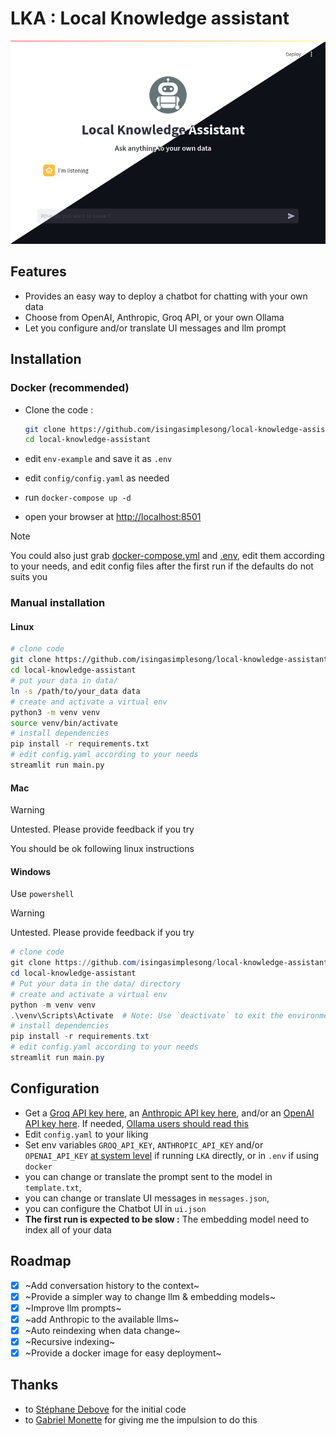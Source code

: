 # LKA : Local Knowledge assistant

<p align="center">
  <img src="screenshot.png" alt="lka screenshot"/>
</p>

## Features

- Provides an easy way to deploy a chatbot for chatting with your own data
- Choose from OpenAI, Anthropic, Groq API, or your own Ollama
- Let you configure and/or translate UI messages and llm prompt

## Installation

### Docker (recommended)

- Clone the code :

  ```sh
  git clone https://github.com/isingasimplesong/local-knowledge-assistant.git
  cd local-knowledge-assistant
  ```

- edit `env-example` and save it as `.env`
- edit `config/config.yaml` as needed
- run `docker-compose up -d`
- open your browser at [http://localhost:8501](http://localhost:8501)

> [!NOTE]
> You could also just grab [docker-compose.yml](docker-compose.yml) and
> [.env](env-example), edit them according to your needs, and edit config files
> after the first run if the defaults do not suits you

### Manual installation

#### Linux

```bash
# clone code
git clone https://github.com/isingasimplesong/local-knowledge-assistant.git
cd local-knowledge-assistant
# put your data in data/
ln -s /path/to/your_data data
# create and activate a virtual env
python3 -m venv venv
source venv/bin/activate
# install dependencies
pip install -r requirements.txt
# edit config.yaml according to your needs
streamlit run main.py
```

#### Mac

> [!warning]
> Untested. Please provide feedback if you try

You should be ok following linux instructions

#### Windows

Use `powershell`

> [!warning]
> Untested. Please provide feedback if you try

```powershell
# clone code
git clone https://github.com/isingasimplesong/local-knowledge-assistant.git
cd local-knowledge-assistant
# Put your data in the data/ directory
# create and activate a virtual env
python -m venv venv
.\venv\Scripts\Activate  # Note: Use `deactivate` to exit the environment when done
# install dependencies
pip install -r requirements.txt
# edit config.yaml according to your needs
streamlit run main.py

```

## Configuration

- Get a [Groq API key here](https://console.groq.com/), an [Anthropic API key here](https://www.anthropic.com/api), and/or an [OpenAI API key here](https://platform.openai.com/api-keys). If needed, [Ollama users should read this](https://github.com/ollama/ollama/issues/849)
- Edit `config.yaml` to your liking
- Set env variables `GROQ_API_KEY`, `ANTHROPIC_API_KEY` and/or `OPENAI_API_KEY` [at system level](https://chatgpt.com/share/6715773a-ca24-800e-a80c-109fd28dce35) if running `LKA` directly, or in `.env` if using `docker`
- you can change or translate the prompt sent to the model in `template.txt`,
- you can change or translate UI messages in `messages.json`,
- you can configure the Chatbot UI in `ui.json`
- **The first run is expected to be slow :** The embedding model need to index
  all of your data

## Roadmap

- [x] ~Add conversation history to the context~
- [x] ~Provide a simpler way to change llm & embedding models~
- [x] ~Improve llm prompts~
- [x] ~add Anthropic to the available llms~
- [x] ~Auto reindexing when data change~
- [x] ~Recursive indexing~
- [x] ~Provide a docker image for easy deployment~

## Thanks

- to [Stéphane Debove](https://github.com/stephanedebove/gouroufabulus) for the initial code
- to [Gabriel Monette](https://github.com/GabrielMPhi/ParlerAuxArchives) for giving me the impulsion to do this
